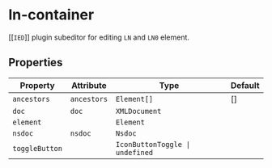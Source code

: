 # ln-container

[[`IED`]] plugin subeditor for editing `LN` and `LN0` element.

## Properties

| Property       | Attribute   | Type                            | Default |
|----------------|-------------|---------------------------------|---------|
| `ancestors`    | `ancestors` | `Element[]`                     | []      |
| `doc`          | `doc`       | `XMLDocument`                   |         |
| `element`      |             | `Element`                       |         |
| `nsdoc`        | `nsdoc`     | `Nsdoc`                         |         |
| `toggleButton` |             | `IconButtonToggle \| undefined` |         |
